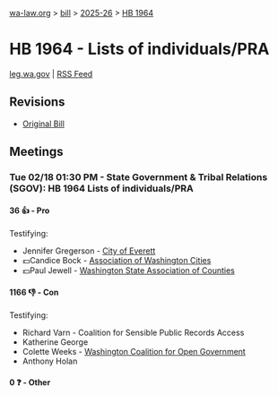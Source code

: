 [wa-law.org](/) > [bill](/bill/) > [2025-26](/bill/2025-26/) > [HB 1964](/bill/2025-26/hb/1964/)

# HB 1964 - Lists of individuals/PRA
[leg.wa.gov](https://app.leg.wa.gov/billsummary?BillNumber=1964&Year=2025&Initiative=false) | [RSS Feed](./rss.xml)

## Revisions
* [Original Bill](1/)

## Meetings
### Tue 02/18 01:30 PM - State Government & Tribal Relations (SGOV): HB 1964 Lists of individuals/PRA
#### 36 👍 - Pro
Testifying:
* Jennifer Gregerson - [City of Everett](/org/city_of_everett/)
* 💵Candice Bock - [Association of Washington Cities](/org/association_of_washington_cities/)
* 💵Paul Jewell - [Washington State Association of Counties](/org/washington_state_association_of_counties/)

#### 1166 👎 - Con
Testifying:
* Richard Varn - Coalition for Sensible Public Records Access
* Katherine George
* Colette Weeks - [Washington Coalition for Open Government](/org/washington_coalition_for_open_government/)
* Anthony Holan

#### 0 ❓ - Other
